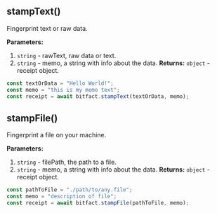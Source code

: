 ## stampText()
Fingerprint text or raw data.

**Parameters:**
1. `string` - rawText, raw data or text.
2. `string` - memo, a string with info about the data.
**Returns:** `object` - receipt object.

```javascript
const textOrData = "Hello World!";
const memo = "this is my memo text";
const receipt = await bitfact.stampText(textOrData, memo);
```

## stampFile()
Fingerprint a file on your machine.

**Parameters:**
1. `string` - filePath, the path to a file.
2. `string` - memo, a string with info about the data.
**Returns:** `object` - receipt object.

```javascript
const pathToFile = "./path/to/any.file";
const memo = "description of file";
const receipt = await bitfact.stampFile(pathToFile, memo);
```
